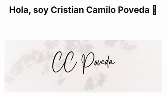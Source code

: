<h1 align="center"><b>Hola, soy Cristian Camilo Poveda 👋<h1>

<center>

![](CCPOVEDA.png)

</center>

<!--
**CRISTIAN3322/CRISTIAN3322** is a ✨ _special_ ✨ repository because its `README.md` (this file) appears on your GitHub profile.

Here are some ideas to get you started:

- 🔭 I’m currently working on ...
- 🌱 I’m currently learning ...
- 👯 I’m looking to collaborate on ...
- 🤔 I’m looking for help with ...
- 💬 Ask me about ...
- 📫 How to reach me: ...
- 😄 Pronouns: ...
- ⚡ Fun fact: ...
-->

